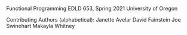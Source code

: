 Functional Programming
EDLD 653, Spring 2021
University of Oregon

Contributing Authors (alphabetical):
Janette Avelar
David Fainstein
Joe Swinehart
Makayla Whitney
